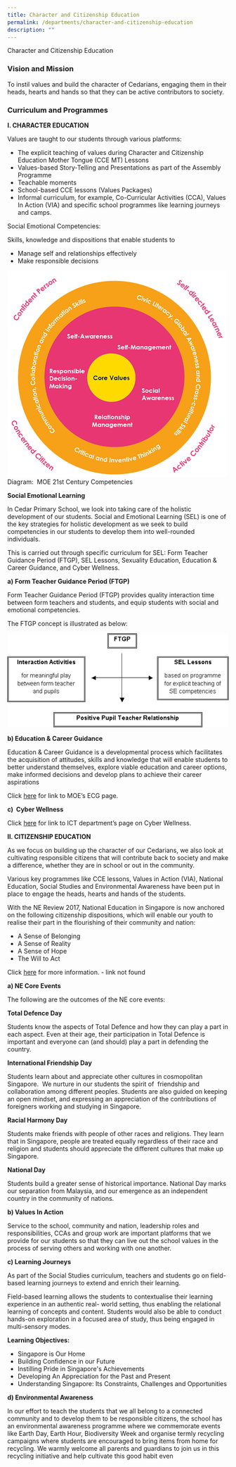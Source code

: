 ```yaml
---
title: Character and Citizenship Education
permalink: /departments/character-and-citizenship-education
description: ""
---
```

Character and Citizenship Education

### Vision and Mission

To instil values and build the character of Cedarians, engaging them in their heads, hearts and hands so that they can be active contributors to society.


### Curriculum and Programmes

**I. CHARACTER EDUCATION**

Values are taught to our students through various platforms:

* The explicit teaching of values during Character and Citizenship Education Mother Tongue (CCE MT) Lessons
* Values-based Story-Telling and Presentations as part of the Assembly Programme
* Teachable moments
* School-based CCE lessons (Values Packages)
* Informal curriculum, for example, Co-Curricular Activities (CCA), Values In Action (VIA) and specific school programmes like learning journeys and camps.  


Social Emotional Competencies:

Skills, knowledge and dispositions that enable students to

*   Manage self and relationships effectively
*   Make responsible decisions

![](/images/CCE2.png)
Diagram:  MOE 21st Century Competencies


**Social Emotional Learning**

In Cedar Primary School, we look into taking care of the holistic development of our students. Social and Emotional Learning (SEL) is one of the key strategies for holistic development as we seek to build competencies in our students to develop them into well-rounded individuals.

This is carried out through specific curriculum for SEL: Form Teacher Guidance Period (FTGP), SEL Lessons, Sexuality Education, Education & Career Guidance, and Cyber Wellness.


**a)** **Form Teacher Guidance Period (FTGP)**

Form Teacher Guidance Period (FTGP) provides quality interaction time between form teachers and students, and equip students with social and emotional competencies.

The FTGP concept is illustrated as below:

![](/images/CCE3.png)

**b) Education & Career Guidance**

Education & Career Guidance is a developmental process which facilitates the acquisition of attitudes, skills and knowledge that will enable students to better understand themselves, explore viable education and career options, make informed decisions and develop plans to achieve their career aspirations 

Click [here](https://www.moe.gov.sg/education/programmes/social-and-emotional-learning/education-and-career-guidance) for link to MOE’s ECG page.

**c)  Cyber Wellness**  

Click [here](https://staging.d3n03330uml670.amplifyapp.com/departments/ict) for link to ICT department’s page on Cyber Wellness.


**II. CITIZENSHIP EDUCATION**

As we focus on building up the character of our Cedarians, we also look at cultivating responsible citizens that will contribute back to society and make a difference, whether they are in school or out in the community.

Various key programmes like CCE lessons, Values in Action (VIA), National Education, Social Studies and Environmental Awareness have been put in place to engage the heads, hearts and hands of the students.

With the NE Review 2017, National Education in Singapore is now anchored on the following citizenship dispositions, which will enable our youth to realise their part in the flourishing of their community and nation:

* A Sense of Belonging
* A Sense of Reality
* A Sense of Hope
* The Will to Act

Click [here](https://www.moe.gov.sg/docs/default-source/document/education/programmes/national-education/ne-review-2016-2017-booklet.pdf) for more information. - link not found


**a) NE Core Events**

The following are the outcomes of the NE core events:

**Total Defence Day** 

Students know the aspects of Total Defence and how they can play a part in each aspect. Even at their age, their participation in Total Defence is important and everyone can (and should) play a part in defending the country.


**International Friendship Day**

Students learn about and appreciate other cultures in cosmopolitan Singapore.  We nurture in our students the spirit of  friendship and collaboration among different peoples. Students are also guided on keeping an open mindset, and expressing an appreciation of the contributions of foreigners working and studying in Singapore. 

**Racial Harmony Day**

Students make friends with people of other races and religions. They learn that in Singapore, people are treated equally regardless of their race and religion and students should appreciate the different cultures that make up Singapore.

**National Day**

Students build a greater sense of historical importance. National Day marks our separation from Malaysia, and our emergence as an independent country in the community of nations.


**b) Values In Action**

Service to the school, community and nation, leadership roles and responsibilities, CCAs and group work are important platforms that we provide for our students so that they can live out the school values in the process of serving others and working with one another.

**c) Learning Journeys** 

As part of the Social Studies curriculum, teachers and students go on field-based learning journeys to extend and enrich their learning. 

Field-based learning allows the students to contextualise their learning experience in an authentic real- world setting, thus enabling the relational learning of concepts and content. Students would also be able to conduct hands-on exploration in a focused area of study, thus being engaged in multi-sensory modes.

**Learning Objectives:**

* Singapore is Our Home
* Building Confidence in our Future
* Instilling Pride in Singapore's Achievements
* Developing An Appreciation for the Past and Present
* Understanding Singapore: Its Constraints, Challenges and Opportunities

**d) Environmental Awareness**

In our effort to teach the students that we all belong to a connected community and to develop them to be responsible citizens, the school has an environmental awareness programme where we commemorate events like Earth Day, Earth Hour, Biodiversity Week and organise termly recycling campaigns where students are encouraged to bring items from home for recycling. We warmly welcome all parents and guardians to join us in this recycling initiative and help cultivate this good habit even
